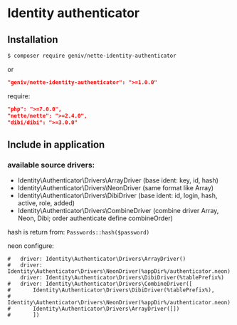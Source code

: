 Identity authenticator
======================

Installation
------------

```sh
$ composer require geniv/nette-identity-authenticator
```
or
```json
"geniv/nette-identity-authenticator": ">=1.0.0"
```

require:
```json
"php": ">=7.0.0",
"nette/nette": ">=2.4.0",
"dibi/dibi": ">=3.0.0"
```

Include in application
----------------------

### available source drivers:
- Identity\Authenticator\Drivers\ArrayDriver (base ident: key, id, hash)
- Identity\Authenticator\Drivers\NeonDriver (same format like Array)
- Identity\Authenticator\Drivers\DibiDriver (base ident: id, login, hash, active, role, added)
- Identity\Authenticator\Drivers\CombineDriver (combine driver Array, Neon, Dibi; order authenticate define combineOrder)

hash is return from: `Passwords::hash($password)`

neon configure:
```neon
#   driver: Identity\Authenticator\Drivers\ArrayDriver()
#   driver: Identity\Authenticator\Drivers\NeonDriver(%appDir%/authenticator.neon)
    driver: Identity\Authenticator\Drivers\DibiDriver(%tablePrefix%)
#   driver: Identity\Authenticator\Drivers\CombineDriver([
#       Identity\Authenticator\Drivers\DibiDriver(%tablePrefix%),
#       Identity\Authenticator\Drivers\NeonDriver(%appDir%/authenticator.neon)
#       Identity\Authenticator\Drivers\ArrayDriver([])
#       ])
```
